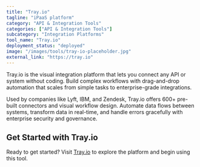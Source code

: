 ```yaml
---
title: "Tray.io"
tagline: "iPaaS platform"
category: "API & Integration Tools"
categories: ["API & Integration Tools"]
subcategory: "Integration Platforms"
tool_name: "Tray.io"
deployment_status: "deployed"
image: "/images/tools/tray-io-placeholder.jpg"
external_link: "https://tray.io"
---
```

Tray.io is the visual integration platform that lets you connect any API or system without coding. Build complex workflows with drag-and-drop automation that scales from simple tasks to enterprise-grade integrations.

Used by companies like Lyft, IBM, and Zendesk, Tray.io offers 600+ pre-built connectors and visual workflow design. Automate data flows between systems, transform data in real-time, and handle errors gracefully with enterprise security and governance.

## Get Started with Tray.io

Ready to get started? Visit [Tray.io](https://tray.io) to explore the platform and begin using this tool.